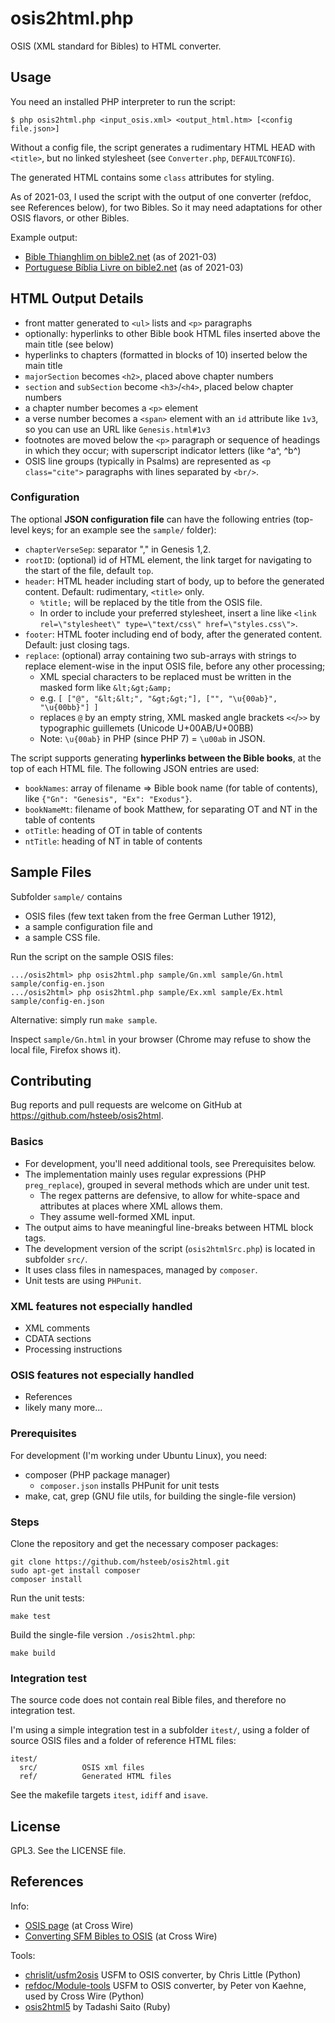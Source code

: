 # osis2html.php

OSIS (XML standard for Bibles) to HTML converter.

## Usage

You need an installed PHP interpreter to run the script:

    $ php osis2html.php <input_osis.xml> <output_html.htm> [<config file.json>]

Without a config file, the script generates a rudimentary HTML HEAD with `<title>`, but no linked stylesheet (see `Converter.php`, `DEFAULTCONFIG`).

The generated HTML contains some `class` attributes for styling.

As of 2021-03, I used the script with the output of one converter
(refdoc, see References below), for two Bibles. So it may need
adaptations for other OSIS flavors, or other Bibles.

Example output:

- [Bible Thianghlim on bible2.net](https://bible2.net/bible/BibleThianghlim/Gn.html) (as of 2021-03)
- [Portuguese Bíblia Livre on bible2.net](https://bible2.net/bible/PortugueseBibliaLivre/Gn.html) (as of 2021-03)


## HTML Output Details

- front matter generated to `<ul>` lists and `<p>` paragraphs
- optionally: hyperlinks to other Bible book HTML files inserted above the main title (see below)
- hyperlinks to chapters (formatted in blocks of 10) inserted below the main title
- `majorSection` becomes `<h2>`, placed above chapter numbers
- `section` and `subSection` become `<h3>`/`<h4>`, placed below chapter numbers
- a chapter number becomes a `<p>` element
- a verse number becomes a `<span>` element with an `id` attribute like `1v3`, so you can use an URL like `Genesis.html#1v3`
- footnotes are moved below the `<p>` paragraph or sequence of headings in which they occur; with superscript indicator letters (like ^a^, ^b^)
- OSIS line groups (typically in Psalms) are represented as `<p class="cite">` paragraphs with lines separated by `<br/>`.

### Configuration

The optional **JSON configuration file** can have the following entries (top-level keys; for an example see the `sample/` folder):

- `chapterVerseSep`: separator "," in Genesis 1,2.
- `rootID`: (optional) id of HTML element, the link target for navigating to the start of the file, default `top`.
- `header`: HTML header including start of body, up to before the generated content. Default: rudimentary, `<title>` only.
    * `%title;` will be replaced by the title from the OSIS file.
    * In order to include your preferred stylesheet, insert a line like `<link rel=\"stylesheet\" type=\"text/css\" href=\"styles.css\">`.
- `footer`: HTML footer including end of body, after the generated content. Default: just closing tags.
- `replace`: (optional) array containing two sub-arrays with strings to replace element-wise in the input OSIS file, before any other processing;
    * XML special characters to be replaced must be written in the masked form like `&lt;&gt;&amp;`
    * e.g. `[ ["@", "&lt;&lt;", "&gt;&gt;"], ["", "\u{00ab}", "\u{00bb}"] ]`
    * replaces `@` by an empty string, XML masked angle brackets `<<`/`>>` by typographic guillemets (Unicode U+00AB/U+00BB)
    * Note: `\u{00ab}` in PHP (since PHP 7) = `\u00ab` in JSON.

The script supports generating **hyperlinks between the Bible books**, at the top of each HTML file. The following JSON entries are used:

- `bookNames`: array of filename => Bible book name (for table of contents), like `{"Gn": "Genesis", "Ex": "Exodus"}`.
- `bookNameMt`: filename of book Matthew, for separating OT and NT in the table of contents
- `otTitle`: heading of OT in table of contents
- `ntTitle`: heading of NT in table of contents

## Sample Files

Subfolder `sample/` contains

- OSIS files (few text taken from the free German Luther 1912),
- a sample configuration file and
- a sample CSS file.

Run the script on the sample OSIS files:

~~~
.../osis2html> php osis2html.php sample/Gn.xml sample/Gn.html sample/config-en.json
.../osis2html> php osis2html.php sample/Ex.xml sample/Ex.html sample/config-en.json
~~~

Alternative: simply run `make sample`.

Inspect `sample/Gn.html` in your browser (Chrome may refuse to show the local file, Firefox shows it).

## Contributing

Bug reports and pull requests are welcome on GitHub at https://github.com/hsteeb/osis2html.

### Basics

- For development, you'll need additional tools, see Prerequisites below.
- The implementation mainly uses regular expressions (PHP `preg_replace`), grouped in several methods which are under unit test.
    * The regex patterns are defensive, to allow for white-space and attributes at places where XML allows them.
    * They assume well-formed XML input.
- The output aims to have meaningful line-breaks between HTML block tags.
- The development version of the script (`osis2htmlSrc.php`) is located in subfolder `src/`.
- It uses class files in namespaces, managed by `composer`.
- Unit tests are using `PHPunit`.

### XML features not especially handled

- XML comments
- CDATA sections
- Processing instructions

### OSIS features not especially handled

- References
- likely many more...

### Prerequisites

For development (I'm working under Ubuntu Linux), you need:

- composer (PHP package manager)
    * `composer.json` installs PHPunit for unit tests
- make, cat, grep (GNU file utils, for building the single-file version)

### Steps

Clone the repository and get the necessary composer packages:

```
git clone https://github.com/hsteeb/osis2html.git
sudo apt-get install composer
composer install
```

Run the unit tests:

```
make test
```

Build the single-file version `./osis2html.php`:

```
make build
```

### Integration test

The source code does not contain real Bible files, and therefore no integration test.

I'm using a simple integration test in a subfolder `itest/`, using a folder of
source OSIS files and a folder of reference HTML files:

~~~
itest/
  src/          OSIS xml files
  ref/          Generated HTML files
~~~

See the makefile targets `itest`, `idiff` and `isave`.

## License

GPL3. See the LICENSE file.

## References

Info:

- [OSIS page](https://www.crosswire.org/osis/) (at Cross Wire)
- [Converting SFM Bibles to OSIS](https://wiki.crosswire.org/Converting_SFM_Bibles_to_OSIS) (at Cross Wire)

Tools:

- [chrislit/usfm2osis](https://github.com/chrislit/usfm2osis) USFM to OSIS converter, by Chris Little (Python)
- [refdoc/Module-tools](https://github.com/refdoc/Module-tools) USFM to OSIS converter, by Peter von Kaehne, used by Cross Wire (Python)
- [osis2html5](https://github.com/tadd/osis2html5) by Tadashi Saito (Ruby)
